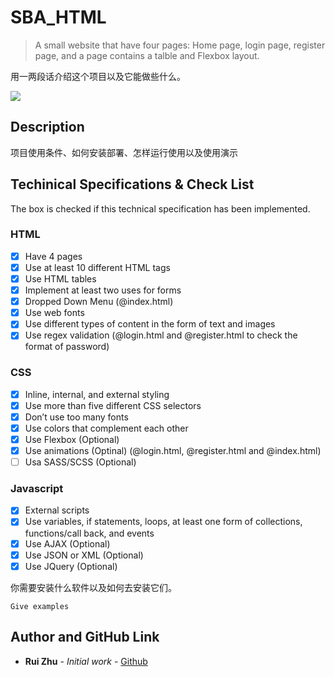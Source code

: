 # SBA_HTML

> A small website that have four pages: Home page, login page, register page, and a page contains a talble and Flexbox layout.


用一两段话介绍这个项目以及它能做些什么。

![](https://github.com/dbader/readme-template/raw/master/header.png)

## Description

项目使用条件、如何安装部署、怎样运行使用以及使用演示

## Techinical Specifications & Check List

The box is checked if this technical specification has been implemented.

### HTML
- [x] Have 4 pages
- [x] Use at least 10 different HTML tags
- [x] Use HTML tables
- [x] Implement at least two uses for forms
- [x] Dropped Down Menu (@index.html)
- [x] Use web fonts
- [x] Use different types of content in the form of text and images
- [x] Use regex validation (@login.html and @register.html to check the format of password)
### CSS
- [x] Inline, internal, and external styling
- [x] Use more than five different CSS selectors
- [x] Don’t use too many fonts
- [x] Use colors that complement each other
- [x] Use Flexbox (Optional)
- [x] Use animations (Optinal) (@login.html, @register.html and @index.html)
- [ ] Usa SASS/SCSS (Optional)
### Javascript
- [x] External scripts
- [x] Use variables, if statements, loops, at least one form of collections, functions/call back, and events
- [x] Use AJAX (Optional) 
- [x] Use JSON or XML (Optional)
- [x] Use JQuery (Optional)

你需要安装什么软件以及如何去安装它们。

```
Give examples
```


## Author and GitHub Link

* **Rui Zhu** - *Initial work* - [Github](https://github.com/ruikobe/SBA_HTML#sba_html)
